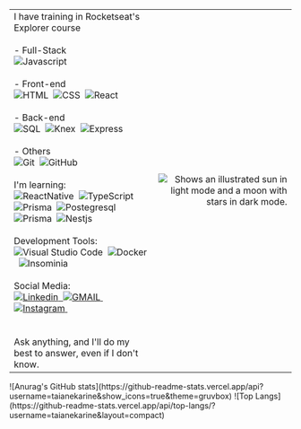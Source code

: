 <table>
  <tr>
    <td align="left">
      I have training in Rocketseat's Explorer course
      </br></br>
      - Full-Stack
      </br>
        <img alt="Javascript" src="https://img.shields.io/badge/-JavaScript-05122A?style=flat&logo=javascript"/>&nbsp
      </br></br>
      - Front-end
      </br>
        <img alt="HTML" src="https://img.shields.io/badge/-HTML-05122A?style=flat&logo=HTML5"/>&nbsp
        <img alt="CSS" src="https://img.shields.io/badge/-CSS-05122A?style=flat&logo=CSS3&logoColor=1572B6"/>&nbsp
        <img alt="React" src="https://img.shields.io/badge/-React-05122A?style=flat&logo=react"/>&nbsp
      </br></br>
      - Back-end
      </br>
        <img alt="SQL" src="https://img.shields.io/badge/-SQLite-05122A?style=flat&logo=sqlite"/>&nbsp
        <img alt="Knex" src="https://img.shields.io/badge/-Knex-05122A?style=flat&logo=knex"/>&nbsp
        <img alt="Express" src="https://img.shields.io/badge/-Express-05122A?style=flat&logo=express"/>&nbsp
      </br></br>
      - Others
      </br>
        <img alt="Git" src="https://img.shields.io/badge/-Git-05122A?style=flat&logo=git"/>&nbsp
        <img alt="GitHub" src="https://img.shields.io/badge/-GitHub-05122A?style=flat&logo=github"/>&nbsp
      </br></br>
      I'm learning:
      </br>
        <img alt="ReactNative" src="https://img.shields.io/badge/-React_Native-05122A?style=flat&logo=react"/>&nbsp
        <img alt="TypeScript" src="https://img.shields.io/badge/-TypeScript-05122A?style=flat&logo=typescript"/>&nbsp
        <img alt="Prisma" src="https://img.shields.io/badge/Node.js-05122A?style=flat&logo=node.js&logoColor=white"/>&nbsp
        <img alt="Postegresql" src="https://img.shields.io/badge/-PostgreSQL-05122A?style=flat&logo=postgresql"/>&nbsp
        <img alt="Prisma" src="https://img.shields.io/badge/-Prisma-05122A?style=flat&logo=prisma"/>&nbsp
        <img alt="Nestjs" src="https://img.shields.io/badge/-NestJS-05122A?style=flat&logo=nestjs"/>&nbsp
      </br></br>
      Development Tools:
      </br>
        <img alt="Visual Studio Code" src="https://img.shields.io/badge/-Visual%20Studio%20Code-05122A?style=flat&logo=visual-studio-code&logoColor=007ACC"/>&nbsp
        <img alt="Docker" src="https://img.shields.io/badge/-Docker-05122A?style=flat&logo=docker"/>&nbsp
        <img alt="Insominia" src="https://img.shields.io/badge/-Insomnia-05122A?style=flat&logo=insomnia"/>&nbsp
      </br></br>
      Social Media:
      </br>
        <a href="https://www.linkedin.com/in/taianekarine/" target="_blank">
          <img alt="Linkedin" src="https://camo.githubusercontent.com/a80d00f23720d0bc9f55481cfcd77ab79e141606829cf16ec43f8cacc7741e46/68747470733a2f2f696d672e736869656c64732e696f2f62616467652f4c696e6b6564496e2d3030373742353f7374796c653d666f722d7468652d6261646765266c6f676f3d6c696e6b6564696e266c6f676f436f6c6f723d7768697465"/>&nbsp
        </a>
        <a href="mailto:taianekas.dev0@gmail.com" target="_blank">
          <img alt="GMAIL" src="https://camo.githubusercontent.com/571384769c09e0c66b45e39b5be70f68f552db3e2b2311bc2064f0d4a9f5983b/68747470733a2f2f696d672e736869656c64732e696f2f62616467652f476d61696c2d4431343833363f7374796c653d666f722d7468652d6261646765266c6f676f3d676d61696c266c6f676f436f6c6f723d7768697465"/>&nbsp
        </a>
        <a href="https://www.instagram.com/taianekarine/" target="_blank">
          <img alt="Instagram" src="https://img.shields.io/badge/Instagram-E4405F?style=for-the-badge&logo=instagram&logoColor=white"/>&nbsp
        </br>
        </a>
      </br></br>
      Ask anything, and I'll do my best to answer, even if I don't know.
    </td>
    <td align="right">
    <picture>
      <source media="(prefers-color-scheme: dark)" srcset="https://github.com/taianekarine/taianekarine/assets/94652702/26090c05-5d2c-41ba-be92-f77df46c8022">
      <source media="(prefers-color-scheme: light)" srcset="https://github.com/taianekarine/taianekarine/assets/94652702/1f2d1160-f01c-41fd-a524-62127fc0acfa">
      <img alt="Shows an illustrated sun in light mode and a moon with stars in dark mode." src="https://github.com/taianekarine/taianekarine/assets/94652702/1f2d1160-f01c-41fd-a524-62127fc0acfa">
    </picture>
    </td>
  </tr>
</table>
![Anurag's GitHub stats](https://github-readme-stats.vercel.app/api?username=taianekarine&show_icons=true&theme=gruvbox) 
![Top Langs](https://github-readme-stats.vercel.app/api/top-langs/?username=taianekarine&layout=compact)
